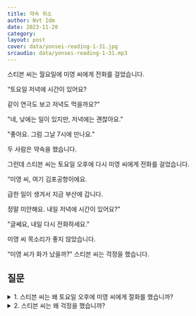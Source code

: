 ```yaml
---
title: 약속 취소
author: Nvt Idm
date: 2023-11-20
category: 
layout: post
cover: data/yonsei-reading-1-31.jpg
srcaudio: data/yonsei-reading-1-31.mp3
---
```


스티븐 씨는 월요일에 미영 씨에게 전화를 걸었습니다.

“토요일 저녁에 시간이 있어요?

같이 연극도 보고 저녁도 먹을까요?"

"네, 낮에는 일이 있지만, 저녁에는 괜찮아요."

"좋아요. 그럼 그날 7시에 만나요."

두 사람은 약속을 했습니다.

그런데 스티븐 씨는 토요일 오후에 다시 미영 씨에게 전화를 걸었습니다.

“미영 씨, 여기 김포공항이에요.

급한 일이 생겨서 지금 부산에 갑니다.

정말 미안해요. 내일 저녁에 시간이 있어요?"

"글쎄요, 내일 다시 전화하세요."

미영 씨 목소리가 좋지 않았습니다.

“미영 씨가 화가 났을까?" 스티븐 씨는 걱정을 했습니다.

## 질문

<details>

<summary>1. 스티븐 씨는 왜 토요일 오후에 미영 씨에게 절화를 했습니까?</summary>

약속을 지킬 수 없어서

</details>


<details>

<summary>2. 스티븐 씨는 왜 걱정을 했습니까?</summary>

미영 씨가 화가 났을 것 같아서

</details>  
